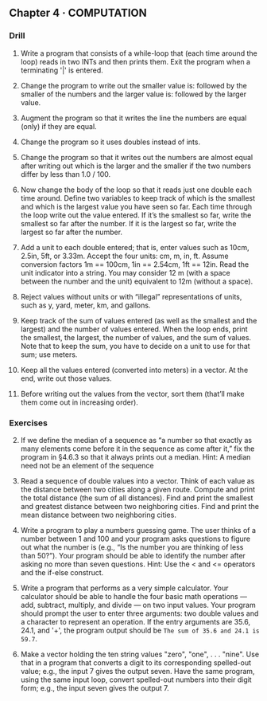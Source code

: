 ## Chapter 4 · COMPUTATION


### Drill

1. Write a program that consists of a while-loop that (each time around the loop)
   reads in two INTs and then prints them. Exit the program when a terminating '|' is entered.

2. Change the program to write out the smaller value is: followed by the smaller of the
   numbers and the larger value is: followed by the larger value.

3. Augment the program so that it writes the line the numbers are equal (only) if they are equal.

4. Change the program so it uses doubles instead of ints.

5. Change the program so that it writes out the numbers are almost equal after writing
   out which is the larger and the smaller if the two numbers differ by less than 1.0 / 100.
   
6. Now change the body of the loop so that it reads just one double each time around. 
   Define two variables to keep track of which is the smallest and which is the largest value you 
   have seen so far. Each time through the loop write out the value entered. If it’s the smallest 
   so far, write the smallest so far after the number. If it is the largest so far, write the 
   largest so far after the number.
   
7. Add a unit to each double entered; that is, enter values such as 10cm, 2.5in, 5ft, or 3.33m. 
   Accept the four units: cm, m, in, ft. Assume conversion factors 1m == 100cm, 1in == 2.54cm, 
   1ft == 12in. Read the unit indicator into a string. You may consider 12 m (with a space between 
   the number and the unit) equivalent to 12m (without a space).

8. Reject values without units or with “illegal” representations of units, such as y, yard, meter, 
   km, and gallons.

9. Keep track of the sum of values entered (as well as the smallest and the largest) and the number 
   of values entered. When the loop ends, print the smallest, the largest, the number of values, and 
   the sum of values. Note that to keep the sum, you have to decide on a unit to use for that sum; 
   use meters.

10. Keep all the values entered (converted into meters) in a vector. At the end, write out those values.

11. Before writing out the values from the vector, sort them (that’ll make them come out in increasing order).


### Exercises

2. If we define the median of a sequence as “a number so that exactly as many elements come before it in the sequence as
   come after it,” fix the program in §4.6.3 so that it always prints out a median. 
   Hint: A median need not be an element of the sequence
   
3. Read a sequence of double values into a vector. Think of each value as the distance between two cities along a given
   route. Compute and print the total distance (the sum of all distances). Find and print the smallest and greatest 
   distance between two neighboring cities. Find and print the mean distance between two neighboring cities.

4. Write a program to play a numbers guessing game. The user thinks of a number between 1 and 100 and your program
   asks questions to figure out what the number is (e.g., “Is the number you are thinking of less than 50?”). Your program
   should be able to identify the number after asking no more than seven questions. Hint: Use the < and <= operators and 
   the if-else construct.
   
5. Write a program that performs as a very simple calculator. Your calculator should be able to handle the four basic math
   operations — add, subtract, multiply, and divide — on two input values. Your program should prompt the user to enter
   three arguments: two double values and a character to represent an operation. If the entry arguments are 35.6, 24.1, and
   '+', the program output should be `The sum of 35.6 and 24.1 is 59.7`.

6. Make a vector holding the ten string values "zero", "one", . . . "nine". Use that in a program that converts a digit to
   its corresponding spelled-out value; e.g., the input 7 gives the output seven. Have the same program, using the same
   input loop, convert spelled-out numbers into their digit form; e.g., the input seven gives the output 7.



   
  


